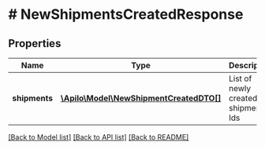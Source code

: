 # # NewShipmentsCreatedResponse

## Properties

Name | Type | Description | Notes
------------ | ------------- | ------------- | -------------
**shipments** | [**\Apilo\Model\NewShipmentCreatedDTO[]**](NewShipmentCreatedDTO.md) | List of newly created shipments Ids | [optional]

[[Back to Model list]](../../README.md#models) [[Back to API list]](../../README.md#endpoints) [[Back to README]](../../README.md)
